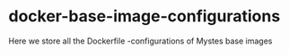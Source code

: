 # docker-base-image-configurations
Here we store all the Dockerfile -configurations of Mystes base images

